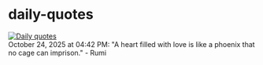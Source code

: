 # daily-quotes
[![Daily quotes](https://github.com/ceepu8/daily-quotes/actions/workflows/daily-quote.yml/badge.svg)](https://github.com/ceepu8/daily-quotes/actions/workflows/daily-quote.yml)<br/>
October 24, 2025 at 04:42 PM: "A heart filled with love is like a phoenix that no cage can imprison." - Rumi
